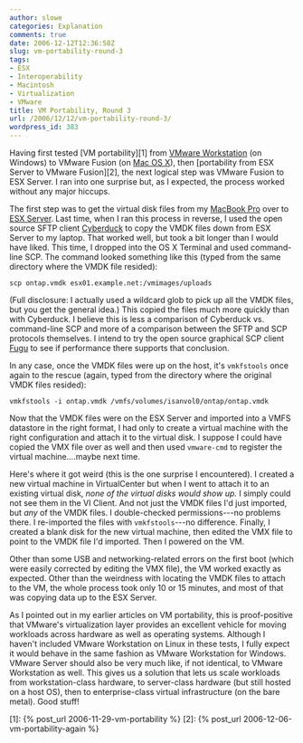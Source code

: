 ```yaml
---
author: slowe
categories: Explanation
comments: true
date: 2006-12-12T12:36:58Z
slug: vm-portability-round-3
tags:
- ESX
- Interoperability
- Macintosh
- Virtualization
- VMware
title: VM Portability, Round 3
url: /2006/12/12/vm-portability-round-3/
wordpress_id: 383
---
```


Having first tested [VM portability][1] from [VMware Workstation](http://www.vmware.com/products/ws/) (on Windows) to VMware Fusion (on [Mac OS X](http://www.apple.com/macosx/)), then [portability from ESX Server to VMware Fusion][2], the next logical step was VMware Fusion to ESX Server. I ran into one surprise but, as I expected, the process worked without any major hiccups.

The first step was to get the virtual disk files from my [MacBook Pro](http://www.apple.com/macbookpro/) over to [ESX Server](http://www.vmware.com/products/vi/esx/). Last time, when I ran this process in reverse, I used the open source SFTP client [Cyberduck](http://cyberduck.ch/) to copy the VMDK files down from ESX Server to my laptop. That worked well, but took a bit longer than I would have liked. This time, I dropped into the OS X Terminal and used command-line SCP. The command looked something like this (typed from the same directory where the VMDK file resided):

    scp ontap.vmdk esx01.example.net:/vmimages/uploads

(Full disclosure: I actually used a wildcard glob to pick up all the VMDK files, but you get the general idea.) This copied the files much more quickly than with Cyberduck. I believe this is less a comparison of Cyberduck vs. command-line SCP and more of a comparison between the SFTP and SCP protocols themselves. I intend to try the open source graphical SCP client [Fugu](http://rsug.itd.umich.edu/software/fugu/) to see if performance there supports that conclusion.

In any case, once the VMDK files were up on the host, it's `vmkfstools` once again to the rescue (again, typed from the directory where the original VMDK files resided):

    vmkfstools -i ontap.vmdk /vmfs/volumes/isanvol0/ontap/ontap.vmdk

Now that the VMDK files were on the ESX Server and imported into a VMFS datastore in the right format, I had only to create a virtual machine with the right configuration and attach it to the virtual disk. I suppose I could have copied the VMX file over as well and then used `vmware-cmd` to register the virtual machine....maybe next time.

Here's where it got weird (this is the one surprise I encountered). I created a new virtual machine in VirtualCenter but when I went to attach it to an existing virtual disk, _none of the virtual disks would show up._ I simply could not see them in the VI Client. And not just the VMDK files I'd just imported, but _any_ of the VMDK files. I double-checked permissions---no problems there. I re-imported the files with `vmkfstools`---no difference. Finally, I created a blank disk for the new virtual machine, then edited the VMX file to point to the VMDK file I'd imported. Then I powered on the VM.

Other than some USB and networking-related errors on the first boot (which were easily corrected by editing the VMX file), the VM worked exactly as expected. Other than the weirdness with locating the VMDK files to attach to the VM, the whole process took only 10 or 15 minutes, and most of that was copying data up to the ESX Server.

As I pointed out in my earlier articles on VM portability, this is proof-positive that VMware's virtualization layer provides an excellent vehicle for moving workloads across hardware as well as operating systems. Although I haven't included VMware Workstation on Linux in these tests, I fully expect it would behave in the same fashion as VMware Workstation for Windows. VMware Server should also be very much like, if not identical, to VMware Workstation as well. This gives us a solution that lets us scale workloads from workstation-class hardware, to server-class hardware (but still hosted on a host OS), then to enterprise-class virtual infrastructure (on the bare metal). Good stuff!

[1]: {% post_url 2006-11-29-vm-portability %}
[2]: {% post_url 2006-12-06-vm-portability-again %}
